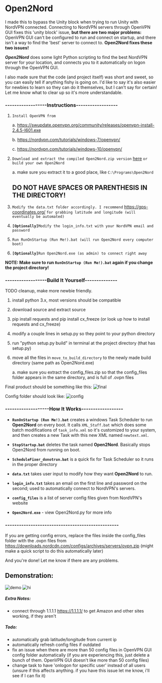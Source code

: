 # Open2Nord
I made this to bypass the Unity block when trying to run Unity with NordVPN connected. Connecting to NordVPN servers through OpenVPN GUI fixes this 'unity block' issue, **but there are two major problems:** OpenVPN GUI can't be configured to run and connect on startup, and there isn't a way to find the 'best' server to connect to.
**Open2Nord fixes these two issues!**

***Open2Nord*** does some light Python scripting to find the best NordVPN server for your location, and connects you to it automatically on logon through the OpenVPN GUI.

I also made sure that the code (and project itself) was short and sweet, so you can easily tell if anything fishy is going on. I'd like to say it's also easier for newbies to learn so they can do it themselves, but I can't say for certain! Let me know what to clear up so it's more understandable.


### ------------------Instructions------------------
1. `Install OpenVPN from` 

      a. https://swupdate.openvpn.org/community/releases/openvpn-install-2.4.5-I601.exe  
  
      b. https://nordvpn.com/tutorials/windows-7/openvpn/
  
      c. https://nordvpn.com/tutorials/windows-10/openvpn/
      
2. `Download and extract the compiled Open2Nord.zip version` [here](https://github.com/Porocyonak/Open2Nord/releases) `or build your own Open2Nord`

      a. make sure you extract it to a good place, like `C:\Programs\Open2Nord` 
      ## **DO NOT HAVE SPACES OR PARENTHESIS IN THE DIRECTORY!**

3. `Modify the data.txt folder accordingly. I recommend` https://gps-coordinates.org/ `for grabbing latitude and longitude (will eventually be automated)`
4. **`[Optionally]`**`Modify the login_info.txt with your NordVPN email and password`
5. `Run RunOnStartup (Run Me!).bat (will run Open2Nord every computer boot)`
6. **`[Optionally]`**`Run Open2Nord.exe (as admin) to connect right away`

**NOTE: Make sure to run `RunOnStartup (Run Me!).bat` again if you change the project directory!**

### ------------------Build It Yourself--------------
TODO cleanup, make more newbie friendly. 
1. install python 3.x, most versions should be compatible
2. download source and extract source
3. pip install requests and pip install cx_freeze (or look up how to install requests and cx_freeze)
4. modify a couple lines in setup.py so they point to your python directory
5. run "python setup.py build" in terminal at the project directory (that has setup.py)
6. move all the files in `move_to_build_directory` to the newly made build directory (same path as Open2Nord.exe)
      
      a. make sure you extract the config_files.zip so that the config_files folder appears in the same directory, and is full of .ovpn files
      
Final product should be something like this: ![final](https://i.imgur.com/sBimI6u.jpg)

Config folder should look like: ![config](https://i.imgur.com/UZKaa5p.png)

### -------------------How It Works------------------
* **`RunOnStartup (Run Me!).bat`** creates a windows Task Scheduler to run **Open2Nord** on every boot. It calls `XML_Stuff.bat` which does some batch modifications of `task_info.xml` so it's customized to your system, and then creates a new Task with this new XML named `newtext.xml`.

* **`StopStartup.bat`** deletes the task named **Open2Nord**. Basically stops Open2Nord from running on boot.

* **`ScheduleFixer_donotrun.bat`** is a quick fix for Task Scheduler so it runs in the proper directory

* **`data.txt`** takes user input to modify how they want **Open2Nord** to run.

* **`login_info.txt`** takes an email on the first line and password on the second; used to automatically connect to NordVPN's servers.

* **`config_files`** is a list of server config files given from NordVPN's website

* **`Open2Nord.exe`** - view Open2Nord.py for more info
### -------------------------------------------------

If you are getting config errors, replace the files inside the config_files folder with the .ovpn files from https://downloads.nordcdn.com/configs/archives/servers/ovpn.zip (might make a quick script to do this automatically later)

And you're done! Let me know if there are any problems.

## Demonstration:
![demo](https://i.imgur.com/YafoZ3a.gif)
![hi](https://i.imgur.com/OpULrTR.png)

##### Extra Notes:
* connect through 1.1.1.1 https://1.1.1.1/ to get Amazon and other sites working, if they aren't

##### Todo:
* automatically grab latitude/longitude from current ip
* automatically refresh config files if outdated
* fix an issue when there are more than 50 config files in OpenVPN GUI config folder automatically (if you are experiencing this, just delete a bunch of them. OpenVPN GUI doesn't like more than 50 config files)
* change task to have 'onlogon for specific user' instead of all users (unsure if this affects anything. if you have this issue let me know, i'll see if I can fix it)
